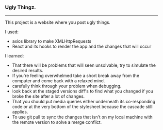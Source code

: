 ### Ugly Thingz.
<hr>

This project is a website where you post ugly things. 

I used:
- axios library to make XMLHttpRequests
- React and its hooks to render the app and the changes that will occur

I learned:
- That there will be problems that will seen unsolvable, try to simulate the desired results.
- If you're feeling overwhelmed take a short break away from the computer and come back with a relaxed mind.
- carefully think through your problem when debugging.
- look back at the staged versions diff's to find what you changed if you broke the site after a lot of changes.
- That you should put media queries either underneath its co-responding code or at the very bottom of the stylesheet because the cascade still applies.
- To use git pull to sync the changes that isn't on my local machine with the remote version to solve a merge conflict.